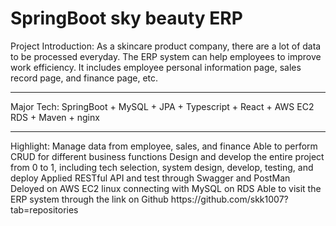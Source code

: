 # SpringBoot sky beauty ERP 
Project Introduction:
As a skincare product company, there are a lot of data to be processed everyday.
The ERP system can help employees to improve work efficiency.
It includes employee personal information page, sales record page, and finance page, etc. 
<hr>
Major Tech: 
SpringBoot + MySQL + JPA + Typescript + React + AWS EC2 RDS + Maven + nginx
<hr>
Highlight:
Manage data from employee, sales, and finance
Able to perform CRUD for different business functions
Design and develop the entire project from 0 to 1, including tech selection, system design, develop, testing, and deploy
Applied RESTful API and test through Swagger and PostMan
Deloyed on AWS EC2 linux connecting with MySQL on RDS
Able to visit the ERP system through the link on Github
https://github.com/skk1007?tab=repositories

